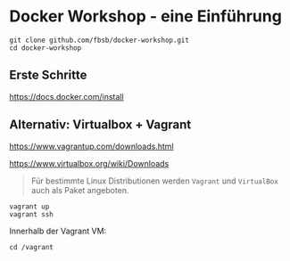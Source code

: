 Docker Workshop - eine Einführung
=========

```
git clone github.com/fbsb/docker-workshop.git
cd docker-workshop
```

Erste Schritte
---------------

https://docs.docker.com/install

Alternativ: Virtualbox + Vagrant
---------------

https://www.vagrantup.com/downloads.html

https://www.virtualbox.org/wiki/Downloads

> Für bestimmte Linux Distributionen werden `Vagrant` und `VirtualBox` auch als Paket angeboten.

```
vagrant up
vagrant ssh
```

Innerhalb der Vagrant VM:

```
cd /vagrant
```
